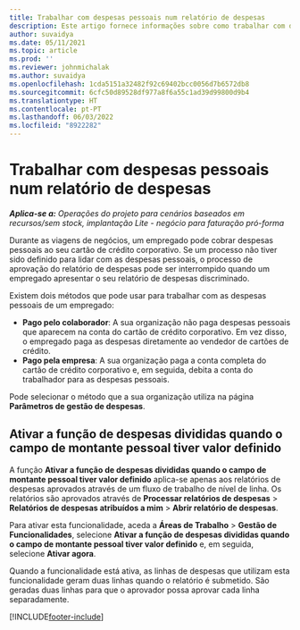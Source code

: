 ```yaml
---
title: Trabalhar com despesas pessoais num relatório de despesas
description: Este artigo fornece informações sobre como trabalhar com despesas pessoais incorridas por colaboradores enquanto viajam em trabalho.
author: suvaidya
ms.date: 05/11/2021
ms.topic: article
ms.prod: ''
ms.reviewer: johnmichalak
ms.author: suvaidya
ms.openlocfilehash: 1cda5151a32482f92c69402bcc0056d7b6572db8
ms.sourcegitcommit: 6cfc50d89528df977a8f6a55c1ad39d99800d9b4
ms.translationtype: HT
ms.contentlocale: pt-PT
ms.lasthandoff: 06/03/2022
ms.locfileid: "8922282"
---
```

# <a name="work-with-personal-expenses-on-an-expense-report"></a>Trabalhar com despesas pessoais num relatório de despesas

_**Aplica-se a:** Operações do projeto para cenários baseados em recursos/sem stock, implantação Lite - negócio para faturação pró-forma_

Durante as viagens de negócios, um empregado pode cobrar despesas pessoais ao seu cartão de crédito corporativo. Se um processo não tiver sido definido para lidar com as despesas pessoais, o processo de aprovação do relatório de despesas pode ser interrompido quando um empregado apresentar o seu relatório de despesas discriminado.

Existem dois métodos que pode usar para trabalhar com as despesas pessoais de um empregado:

  - **Pago pelo colaborador**: A sua organização não paga despesas pessoais que aparecem na conta do cartão de crédito corporativo. Em vez disso, o empregado paga as despesas diretamente ao vendedor de cartões de crédito. 
  - **Pago pela empresa**: A sua organização paga a conta completa do cartão de crédito corporativo e, em seguida, debita a conta do trabalhador para as despesas pessoais.

Pode selecionar o método que a sua organização utiliza na página **Parâmetros de gestão de despesas**.


## <a name="enable-split-expense-function-when-personal-amount-field-has-value-defined"></a>Ativar a função de despesas divididas quando o campo de montante pessoal tiver valor definido

A função **Ativar a função de despesas divididas quando o campo de montante pessoal tiver valor definido** aplica-se apenas aos relatórios de despesas aprovados através de um fluxo de trabalho de nível de linha. Os relatórios são aprovados através de **Processar relatórios de despesas** > **Relatórios de despesas atribuídos a mim** > **Abrir relatório de despesas**. 

Para ativar esta funcionalidade, aceda a **Áreas de Trabalho** > **Gestão de Funcionalidades**, selecione **Ativar a função de despesas divididas quando o campo de montante pessoal tiver valor definido** e, em seguida, selecione **Ativar agora**. 

Quando a funcionalidade está ativa, as linhas de despesas que utilizam esta funcionalidade geram duas linhas quando o relatório é submetido. São geradas duas linhas para que o aprovador possa aprovar cada linha separadamente.


[!INCLUDE[footer-include](../includes/footer-banner.md)]
